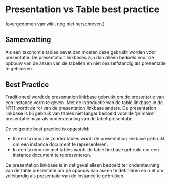  
# Presentation vs Table best practice
(overgenomen van wiki, nog niet herschreven.)

## Samenvatting

Als een taxonomie tables bevat dan moeten deze gebruikt worden voor presentatie. De presentation linkbases zijn dan alleen bedoeld voor de opbouw van de assen van de tabellen en niet om zelfstandig als presentatie te gebruiken.

## Best Practice
Traditioneel wordt de presentation linkbase gebruikt om de presentatie van een instance vorm te geven. Met de introductie van de table linkbase in de NT11 wordt de rol van de presentation linkbase anders. De presentation linkbase is bij gebruik van tables niet langer bedoeld voor de 'primaire' presentatie maar als ondersteuning van de tabel presentatie.

De volgende best practice is opgesteld:

- In een taxonomie zonder tables wordt de presentation linkbase gebruikt om een instance document te representeren.
- In een taxonomie met tables wordt de table linkbase gebruikt om een instance document te representeren.

De presentation linkbase is in dat geval alleen bedoeld ter ondersteuning van de table presentatie om de opbouw van assen te definiëren en niet om zelfstandig als presentatie van de instance te gebruiken.
